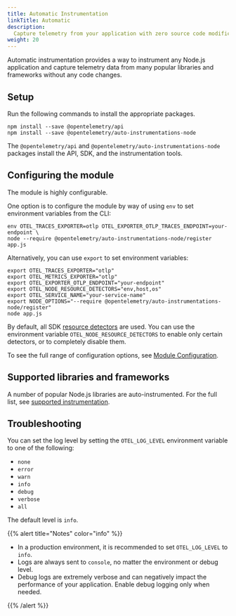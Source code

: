 ```yaml
---
title: Automatic Instrumentation
linkTitle: Automatic
description:
  Capture telemetry from your application with zero source code modifications
weight: 20
---
```


Automatic instrumentation provides a way to instrument any Node.js application
and capture telemetry data from many popular libraries and frameworks without
any code changes.

## Setup

Run the following commands to install the appropriate packages.

```shell
npm install --save @opentelemetry/api
npm install --save @opentelemetry/auto-instrumentations-node
```

The `@opentelemetry/api` and `@opentelemetry/auto-instrumentations-node`
packages install the API, SDK, and the instrumentation tools.

## Configuring the module

The module is highly configurable.

One option is to configure the module by way of using `env` to set environment
variables from the CLI:

```shell
env OTEL_TRACES_EXPORTER=otlp OTEL_EXPORTER_OTLP_TRACES_ENDPOINT=your-endpoint \
node --require @opentelemetry/auto-instrumentations-node/register app.js
```

Alternatively, you can use `export` to set environment variables:

```shell
export OTEL_TRACES_EXPORTER="otlp"
export OTEL_METRICS_EXPORTER="otlp"
export OTEL_EXPORTER_OTLP_ENDPOINT="your-endpoint"
export OTEL_NODE_RESOURCE_DETECTORS="env,host,os"
export OTEL_SERVICE_NAME="your-service-name"
export NODE_OPTIONS="--require @opentelemetry/auto-instrumentations-node/register"
node app.js
```

By default, all SDK [resource detectors](/docs/instrumentation/js/resources/)
are used. You can use the environment variable `OTEL_NODE_RESOURCE_DETECTORS` to
enable only certain detectors, or to completely disable them.

To see the full range of configuration options, see
[Module Configuration](module-config).

## Supported libraries and frameworks

A number of popular Node.js libraries are auto-instrumented. For the full list,
see
[supported instrumentation](https://github.com/open-telemetry/opentelemetry-js-contrib/tree/main/metapackages/auto-instrumentations-node#supported-instrumentations).

## Troubleshooting

You can set the log level by setting the `OTEL_LOG_LEVEL` environment variable
to one of the following:

- `none`
- `error`
- `warn`
- `info`
- `debug`
- `verbose`
- `all`

The default level is `info`.

{{% alert title="Notes" color="info" %}}

- In a production environment, it is recommended to set `OTEL_LOG_LEVEL` to
  `info`.
- Logs are always sent to `console`, no matter the environment or debug level.
- Debug logs are extremely verbose and can negatively impact the performance of
  your application. Enable debug logging only when needed.

{{% /alert %}}
